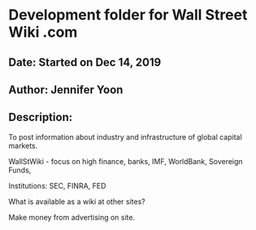 # Development folder for Wall Street Wiki .com  

## Date: Started on Dec 14, 2019  

## Author:  Jennifer Yoon  

## Description:  

To post information about industry and infrastructure of global capital markets.  

WallStWiki - focus on high finance, banks, IMF, WorldBank, Sovereign Funds, 

Institutions: SEC, FINRA, FED  

What is available as a wiki at other sites?  

Make money from advertising on site.  
